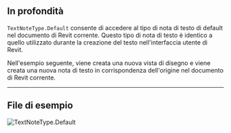 ## In profondità
`TextNoteType.Default` consente di accedere al tipo di nota di testo di default nel documento di Revit corrente. Questo tipo di nota di testo è identico a quello utilizzato durante la creazione del testo nell'interfaccia utente di Revit.

Nell'esempio seguente, viene creata una nuova vista di disegno e viene creata una nuova nota di testo in corrispondenza dell'origine nel documento di Revit corrente.

___
## File di esempio

![TextNoteType.Default](./Revit.Elements.TextNoteType.Default_img.jpg)
